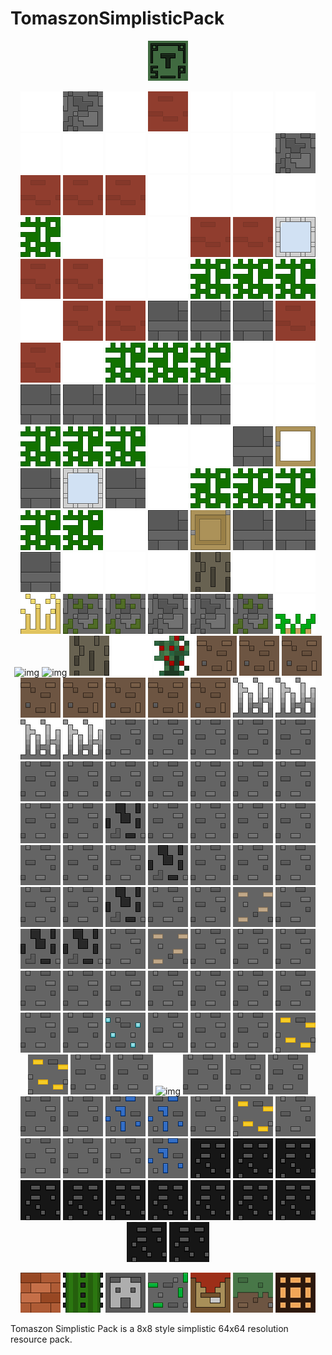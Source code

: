 # TomaszonSimplisticPack
<p align="center">
  <img alt="logo" src="https://github.com/Tomaszon/TomaszonSimplisticPack/blob/master/Tomaszon%20Simplistic%20Pack/pack.png"/>
</p>
<p align="center">
  <img alt="img" src="https://github.com/Tomaszon/TomaszonSimplisticPack/blob/master/empty.png"/>
  <img alt="img" src="https://github.com/Tomaszon/TomaszonSimplisticPack/blob/master/Tomaszon%20Simplistic%20Pack/assets/minecraft/textures/block/cobblestone.png"/>
  <img alt="img" src="https://github.com/Tomaszon/TomaszonSimplisticPack/blob/master/empty.png"/>
  <img alt="img" src="https://github.com/Tomaszon/TomaszonSimplisticPack/blob/master/Tomaszon%20Simplistic%20Pack/assets/minecraft/textures/block/red_terracotta.png"/>
  <img alt="img" src="https://github.com/Tomaszon/TomaszonSimplisticPack/blob/master/empty.png"/>
  <img alt="img" src="https://github.com/Tomaszon/TomaszonSimplisticPack/blob/master/empty.png"/>
  <img alt="img" src="https://github.com/Tomaszon/TomaszonSimplisticPack/blob/master/empty.png"/>
  <img alt="img" src="https://github.com/Tomaszon/TomaszonSimplisticPack/blob/master/empty.png"/>
  <img alt="img" src="https://github.com/Tomaszon/TomaszonSimplisticPack/blob/master/empty.png"/>
  <img alt="img" src="https://github.com/Tomaszon/TomaszonSimplisticPack/blob/master/empty.png"/>
  <img alt="img" src="https://github.com/Tomaszon/TomaszonSimplisticPack/blob/master/empty.png"/>
  <img alt="img" src="https://github.com/Tomaszon/TomaszonSimplisticPack/blob/master/empty.png"/>
  
  <img alt="img" src="https://github.com/Tomaszon/TomaszonSimplisticPack/blob/master/empty.png"/>
  <img alt="img" src="https://github.com/Tomaszon/TomaszonSimplisticPack/blob/master/Tomaszon%20Simplistic%20Pack/assets/minecraft/textures/block/cobblestone.png"/>
  <img alt="img" src="https://github.com/Tomaszon/TomaszonSimplisticPack/blob/master/Tomaszon%20Simplistic%20Pack/assets/minecraft/textures/block/red_terracotta.png"/>
  <img alt="img" src="https://github.com/Tomaszon/TomaszonSimplisticPack/blob/master/Tomaszon%20Simplistic%20Pack/assets/minecraft/textures/block/red_terracotta.png"/>
  <img alt="img" src="https://github.com/Tomaszon/TomaszonSimplisticPack/blob/master/Tomaszon%20Simplistic%20Pack/assets/minecraft/textures/block/red_terracotta.png"/>
  <img alt="img" src="https://github.com/Tomaszon/TomaszonSimplisticPack/blob/master/empty.png"/>
  <img alt="img" src="https://github.com/Tomaszon/TomaszonSimplisticPack/blob/master/empty.png"/>
  <img alt="img" src="https://github.com/Tomaszon/TomaszonSimplisticPack/blob/master/empty.png"/>
  <img alt="img" src="https://github.com/Tomaszon/TomaszonSimplisticPack/blob/master/empty.png"/>
  <img alt="img" src="https://github.com/Tomaszon/TomaszonSimplisticPack/blob/master/oak_leaves_colored.png"/>
  <img alt="img" src="https://github.com/Tomaszon/TomaszonSimplisticPack/blob/master/empty.png"/>
  <img alt="img" src="https://github.com/Tomaszon/TomaszonSimplisticPack/blob/master/empty.png"/>

  <img alt="img" src="https://github.com/Tomaszon/TomaszonSimplisticPack/blob/master/empty.png"/>
  <img alt="img" src="https://github.com/Tomaszon/TomaszonSimplisticPack/blob/master/Tomaszon%20Simplistic%20Pack/assets/minecraft/textures/block/red_terracotta.png"/>
  <img alt="img" src="https://github.com/Tomaszon/TomaszonSimplisticPack/blob/master/Tomaszon%20Simplistic%20Pack/assets/minecraft/textures/block/red_terracotta.png"/>
  <img alt="img" src="https://github.com/Tomaszon/TomaszonSimplisticPack/blob/master/Tomaszon%20Simplistic%20Pack/assets/minecraft/textures/block/light_blue_stained_glass.png"/>
  <img alt="img" src="https://github.com/Tomaszon/TomaszonSimplisticPack/blob/master/Tomaszon%20Simplistic%20Pack/assets/minecraft/textures/block/red_terracotta.png"/>
  <img alt="img" src="https://github.com/Tomaszon/TomaszonSimplisticPack/blob/master/Tomaszon%20Simplistic%20Pack/assets/minecraft/textures/block/red_terracotta.png"/>
  <img alt="img" src="https://github.com/Tomaszon/TomaszonSimplisticPack/blob/master/empty.png"/>
  <img alt="img" src="https://github.com/Tomaszon/TomaszonSimplisticPack/blob/master/empty.png"/>
  <img alt="img" src="https://github.com/Tomaszon/TomaszonSimplisticPack/blob/master/oak_leaves_colored.png"/>
  <img alt="img" src="https://github.com/Tomaszon/TomaszonSimplisticPack/blob/master/oak_leaves_colored.png"/>
  <img alt="img" src="https://github.com/Tomaszon/TomaszonSimplisticPack/blob/master/oak_leaves_colored.png"/>
  <img alt="img" src="https://github.com/Tomaszon/TomaszonSimplisticPack/blob/master/empty.png"/>

  <img alt="img" src="https://github.com/Tomaszon/TomaszonSimplisticPack/blob/master/Tomaszon%20Simplistic%20Pack/assets/minecraft/textures/block/red_terracotta.png"/>
  <img alt="img" src="https://github.com/Tomaszon/TomaszonSimplisticPack/blob/master/Tomaszon%20Simplistic%20Pack/assets/minecraft/textures/block/red_terracotta.png"/>
  <img alt="img" src="https://github.com/Tomaszon/TomaszonSimplisticPack/blob/master/Tomaszon%20Simplistic%20Pack/assets/minecraft/textures/block/stone_bricks.png"/>
  <img alt="img" src="https://github.com/Tomaszon/TomaszonSimplisticPack/blob/master/Tomaszon%20Simplistic%20Pack/assets/minecraft/textures/block/stone_bricks.png"/>
  <img alt="img" src="https://github.com/Tomaszon/TomaszonSimplisticPack/blob/master/Tomaszon%20Simplistic%20Pack/assets/minecraft/textures/block/stone_bricks.png"/>
  <img alt="img" src="https://github.com/Tomaszon/TomaszonSimplisticPack/blob/master/Tomaszon%20Simplistic%20Pack/assets/minecraft/textures/block/red_terracotta.png"/>
  <img alt="img" src="https://github.com/Tomaszon/TomaszonSimplisticPack/blob/master/Tomaszon%20Simplistic%20Pack/assets/minecraft/textures/block/red_terracotta.png"/>
  <img alt="img" src="https://github.com/Tomaszon/TomaszonSimplisticPack/blob/master/empty.png"/>
  <img alt="img" src="https://github.com/Tomaszon/TomaszonSimplisticPack/blob/master/oak_leaves_colored.png"/>
  <img alt="img" src="https://github.com/Tomaszon/TomaszonSimplisticPack/blob/master/oak_leaves_colored.png"/>
  <img alt="img" src="https://github.com/Tomaszon/TomaszonSimplisticPack/blob/master/oak_leaves_colored.png"/>
  <img alt="img" src="https://github.com/Tomaszon/TomaszonSimplisticPack/blob/master/empty.png"/>

  <img alt="img" src="https://github.com/Tomaszon/TomaszonSimplisticPack/blob/master/empty.png"/>
  <img alt="img" src="https://github.com/Tomaszon/TomaszonSimplisticPack/blob/master/Tomaszon%20Simplistic%20Pack/assets/minecraft/textures/block/stone_bricks.png"/>
  <img alt="img" src="https://github.com/Tomaszon/TomaszonSimplisticPack/blob/master/Tomaszon%20Simplistic%20Pack/assets/minecraft/textures/block/stone_bricks.png"/>
  <img alt="img" src="https://github.com/Tomaszon/TomaszonSimplisticPack/blob/master/Tomaszon%20Simplistic%20Pack/assets/minecraft/textures/block/stone_bricks.png"/>
  <img alt="img" src="https://github.com/Tomaszon/TomaszonSimplisticPack/blob/master/Tomaszon%20Simplistic%20Pack/assets/minecraft/textures/block/stone_bricks.png"/>
  <img alt="img" src="https://github.com/Tomaszon/TomaszonSimplisticPack/blob/master/Tomaszon%20Simplistic%20Pack/assets/minecraft/textures/block/stone_bricks.png"/>
  <img alt="img" src="https://github.com/Tomaszon/TomaszonSimplisticPack/blob/master/empty.png"/>
  <img alt="img" src="https://github.com/Tomaszon/TomaszonSimplisticPack/blob/master/empty.png"/>
  <img alt="img" src="https://github.com/Tomaszon/TomaszonSimplisticPack/blob/master/oak_leaves_colored.png"/>
  <img alt="img" src="https://github.com/Tomaszon/TomaszonSimplisticPack/blob/master/oak_leaves_colored.png"/>
  <img alt="img" src="https://github.com/Tomaszon/TomaszonSimplisticPack/blob/master/oak_leaves_colored.png"/>
  <img alt="img" src="https://github.com/Tomaszon/TomaszonSimplisticPack/blob/master/empty.png"/>

  <img alt="img" src="https://github.com/Tomaszon/TomaszonSimplisticPack/blob/master/empty.png"/>
  <img alt="img" src="https://github.com/Tomaszon/TomaszonSimplisticPack/blob/master/Tomaszon%20Simplistic%20Pack/assets/minecraft/textures/block/stone_bricks.png"/>
  <img alt="img" src="https://github.com/Tomaszon/TomaszonSimplisticPack/blob/master/Tomaszon%20Simplistic%20Pack/assets/minecraft/textures/block/oak_door_top.png"/>
  <img alt="img" src="https://github.com/Tomaszon/TomaszonSimplisticPack/blob/master/Tomaszon%20Simplistic%20Pack/assets/minecraft/textures/block/stone_bricks.png"/>
  <img alt="img" src="https://github.com/Tomaszon/TomaszonSimplisticPack/blob/master/Tomaszon%20Simplistic%20Pack/assets/minecraft/textures/block/light_blue_stained_glass.png"/>
  <img alt="img" src="https://github.com/Tomaszon/TomaszonSimplisticPack/blob/master/Tomaszon%20Simplistic%20Pack/assets/minecraft/textures/block/stone_bricks.png"/>
  <img alt="img" src="https://github.com/Tomaszon/TomaszonSimplisticPack/blob/master/empty.png"/>
  <img alt="img" src="https://github.com/Tomaszon/TomaszonSimplisticPack/blob/master/oak_leaves_colored.png"/>
  <img alt="img" src="https://github.com/Tomaszon/TomaszonSimplisticPack/blob/master/oak_leaves_colored.png"/>
  <img alt="img" src="https://github.com/Tomaszon/TomaszonSimplisticPack/blob/master/oak_leaves_colored.png"/>
  <img alt="img" src="https://github.com/Tomaszon/TomaszonSimplisticPack/blob/master/oak_leaves_colored.png"/>
  <img alt="img" src="https://github.com/Tomaszon/TomaszonSimplisticPack/blob/master/oak_leaves_colored.png"/>

  <img alt="img" src="https://github.com/Tomaszon/TomaszonSimplisticPack/blob/master/empty.png"/>
  <img alt="img" src="https://github.com/Tomaszon/TomaszonSimplisticPack/blob/master/Tomaszon%20Simplistic%20Pack/assets/minecraft/textures/block/stone_bricks.png"/>
  <img alt="img" src="https://github.com/Tomaszon/TomaszonSimplisticPack/blob/master/Tomaszon%20Simplistic%20Pack/assets/minecraft/textures/block/oak_door_bottom.png"/>
  <img alt="img" src="https://github.com/Tomaszon/TomaszonSimplisticPack/blob/master/Tomaszon%20Simplistic%20Pack/assets/minecraft/textures/block/stone_bricks.png"/>
  <img alt="img" src="https://github.com/Tomaszon/TomaszonSimplisticPack/blob/master/Tomaszon%20Simplistic%20Pack/assets/minecraft/textures/block/stone_bricks.png"/>
  <img alt="img" src="https://github.com/Tomaszon/TomaszonSimplisticPack/blob/master/Tomaszon%20Simplistic%20Pack/assets/minecraft/textures/block/stone_bricks.png"/>
  <img alt="img" src="https://github.com/Tomaszon/TomaszonSimplisticPack/blob/master/empty.png"/>
  <img alt="img" src="https://github.com/Tomaszon/TomaszonSimplisticPack/blob/master/empty.png"/>
  <img alt="img" src="https://github.com/Tomaszon/TomaszonSimplisticPack/blob/master/empty.png"/>
  <img alt="img" src="https://github.com/Tomaszon/TomaszonSimplisticPack/blob/master/Tomaszon%20Simplistic%20Pack/assets/minecraft/textures/block/oak_log.png"/>
  <img alt="img" src="https://github.com/Tomaszon/TomaszonSimplisticPack/blob/master/empty.png"/>
  <img alt="img" src="https://github.com/Tomaszon/TomaszonSimplisticPack/blob/master/empty.png"/>

  <img alt="img" src="https://github.com/Tomaszon/TomaszonSimplisticPack/blob/master/Tomaszon%20Simplistic%20Pack/assets/minecraft/textures/block/wheat_stage7.png"/>
  <img alt="img" src="https://github.com/Tomaszon/TomaszonSimplisticPack/blob/master/Tomaszon%20Simplistic%20Pack/assets/minecraft/textures/block/mossy_cobblestone.png"/>
  <img alt="img" src="https://github.com/Tomaszon/TomaszonSimplisticPack/blob/master/Tomaszon%20Simplistic%20Pack/assets/minecraft/textures/block/mossy_cobblestone.png"/>
  <img alt="img" src="https://github.com/Tomaszon/TomaszonSimplisticPack/blob/master/Tomaszon%20Simplistic%20Pack/assets/minecraft/textures/block/cobblestone.png"/>
  <img alt="img" src="https://github.com/Tomaszon/TomaszonSimplisticPack/blob/master/Tomaszon%20Simplistic%20Pack/assets/minecraft/textures/block/cobblestone.png"/>
  <img alt="img" src="https://github.com/Tomaszon/TomaszonSimplisticPack/blob/master/Tomaszon%20Simplistic%20Pack/assets/minecraft/textures/block/mossy_cobblestone.png"/>
  <img alt="img" src="https://github.com/Tomaszon/TomaszonSimplisticPack/blob/master/Tomaszon%20Simplistic%20Pack/assets/minecraft/textures/block/potatoes_stage3.png"/>
  <img alt="img" src="https://github.com/Tomaszon/TomaszonSimplisticPack/blob/master/Tomaszon%20Simplistic%20Pack/assets/minecraft/textures/block/carrot_stage3.png"/>
  <img alt="img" src="https://github.com/Tomaszon/TomaszonSimplisticPack/blob/master/Tomaszon%20Simplistic%20Pack/assets/minecraft/textures/block/"/>
  <img alt="img" src="https://github.com/Tomaszon/TomaszonSimplisticPack/blob/master/Tomaszon%20Simplistic%20Pack/assets/minecraft/textures/block/oak_log.png"/>
  <img alt="img" src="https://github.com/Tomaszon/TomaszonSimplisticPack/blob/master/empty.png"/>
  <img alt="img" src="https://github.com/Tomaszon/TomaszonSimplisticPack/blob/master/Tomaszon%20Simplistic%20Pack/assets/minecraft/textures/block/sweet_berry_bush_stage3.png"/>

  <img alt="img" src="https://github.com/Tomaszon/TomaszonSimplisticPack/blob/master/Tomaszon%20Simplistic%20Pack/assets/minecraft/textures/block/dirt.png"/>
  <img alt="img" src="https://github.com/Tomaszon/TomaszonSimplisticPack/blob/master/Tomaszon%20Simplistic%20Pack/assets/minecraft/textures/block/dirt.png"/>
  <img alt="img" src="https://github.com/Tomaszon/TomaszonSimplisticPack/blob/master/Tomaszon%20Simplistic%20Pack/assets/minecraft/textures/block/dirt.png"/>
  <img alt="img" src="https://github.com/Tomaszon/TomaszonSimplisticPack/blob/master/Tomaszon%20Simplistic%20Pack/assets/minecraft/textures/block/dirt.png"/>
  <img alt="img" src="https://github.com/Tomaszon/TomaszonSimplisticPack/blob/master/Tomaszon%20Simplistic%20Pack/assets/minecraft/textures/block/dirt.png"/>
  <img alt="img" src="https://github.com/Tomaszon/TomaszonSimplisticPack/blob/master/Tomaszon%20Simplistic%20Pack/assets/minecraft/textures/block/dirt.png"/>
  <img alt="img" src="https://github.com/Tomaszon/TomaszonSimplisticPack/blob/master/Tomaszon%20Simplistic%20Pack/assets/minecraft/textures/block/dirt.png"/>
  <img alt="img" src="https://github.com/Tomaszon/TomaszonSimplisticPack/blob/master/Tomaszon%20Simplistic%20Pack/assets/minecraft/textures/block/dirt.png"/>
  <img alt="img" src="https://github.com/Tomaszon/TomaszonSimplisticPack/blob/master/Tomaszon%20Simplistic%20Pack/assets/minecraft/textures/block/grass.png"/>
  <img alt="img" src="https://github.com/Tomaszon/TomaszonSimplisticPack/blob/master/Tomaszon%20Simplistic%20Pack/assets/minecraft/textures/block/grass.png"/>
  <img alt="img" src="https://github.com/Tomaszon/TomaszonSimplisticPack/blob/master/Tomaszon%20Simplistic%20Pack/assets/minecraft/textures/block/grass.png"/>
  <img alt="img" src="https://github.com/Tomaszon/TomaszonSimplisticPack/blob/master/Tomaszon%20Simplistic%20Pack/assets/minecraft/textures/block/grass.png"/>

  <img alt="img" src="https://github.com/Tomaszon/TomaszonSimplisticPack/blob/master/Tomaszon%20Simplistic%20Pack/assets/minecraft/textures/block/stone.png"/>
  <img alt="img" src="https://github.com/Tomaszon/TomaszonSimplisticPack/blob/master/Tomaszon%20Simplistic%20Pack/assets/minecraft/textures/block/stone.png"/>
  <img alt="img" src="https://github.com/Tomaszon/TomaszonSimplisticPack/blob/master/Tomaszon%20Simplistic%20Pack/assets/minecraft/textures/block/stone.png"/>
  <img alt="img" src="https://github.com/Tomaszon/TomaszonSimplisticPack/blob/master/Tomaszon%20Simplistic%20Pack/assets/minecraft/textures/block/stone.png"/>
  <img alt="img" src="https://github.com/Tomaszon/TomaszonSimplisticPack/blob/master/Tomaszon%20Simplistic%20Pack/assets/minecraft/textures/block/stone.png"/>
  <img alt="img" src="https://github.com/Tomaszon/TomaszonSimplisticPack/blob/master/Tomaszon%20Simplistic%20Pack/assets/minecraft/textures/block/stone.png"/>
  <img alt="img" src="https://github.com/Tomaszon/TomaszonSimplisticPack/blob/master/Tomaszon%20Simplistic%20Pack/assets/minecraft/textures/block/stone.png"/>
  <img alt="img" src="https://github.com/Tomaszon/TomaszonSimplisticPack/blob/master/Tomaszon%20Simplistic%20Pack/assets/minecraft/textures/block/stone.png"/>
  <img alt="img" src="https://github.com/Tomaszon/TomaszonSimplisticPack/blob/master/Tomaszon%20Simplistic%20Pack/assets/minecraft/textures/block/stone.png"/>
  <img alt="img" src="https://github.com/Tomaszon/TomaszonSimplisticPack/blob/master/Tomaszon%20Simplistic%20Pack/assets/minecraft/textures/block/stone.png"/>
  <img alt="img" src="https://github.com/Tomaszon/TomaszonSimplisticPack/blob/master/Tomaszon%20Simplistic%20Pack/assets/minecraft/textures/block/stone.png"/>
  <img alt="img" src="https://github.com/Tomaszon/TomaszonSimplisticPack/blob/master/Tomaszon%20Simplistic%20Pack/assets/minecraft/textures/block/stone.png"/>

  <img alt="img" src="https://github.com/Tomaszon/TomaszonSimplisticPack/blob/master/Tomaszon%20Simplistic%20Pack/assets/minecraft/textures/block/stone.png"/>
  <img alt="img" src="https://github.com/Tomaszon/TomaszonSimplisticPack/blob/master/Tomaszon%20Simplistic%20Pack/assets/minecraft/textures/block/stone.png"/>
  <img alt="img" src="https://github.com/Tomaszon/TomaszonSimplisticPack/blob/master/Tomaszon%20Simplistic%20Pack/assets/minecraft/textures/block/coal_ore.png"/>
  <img alt="img" src="https://github.com/Tomaszon/TomaszonSimplisticPack/blob/master/Tomaszon%20Simplistic%20Pack/assets/minecraft/textures/block/stone.png"/>
  <img alt="img" src="https://github.com/Tomaszon/TomaszonSimplisticPack/blob/master/Tomaszon%20Simplistic%20Pack/assets/minecraft/textures/block/stone.png"/>
  <img alt="img" src="https://github.com/Tomaszon/TomaszonSimplisticPack/blob/master/Tomaszon%20Simplistic%20Pack/assets/minecraft/textures/block/stone.png"/>
  <img alt="img" src="https://github.com/Tomaszon/TomaszonSimplisticPack/blob/master/Tomaszon%20Simplistic%20Pack/assets/minecraft/textures/block/stone.png"/>
  <img alt="img" src="https://github.com/Tomaszon/TomaszonSimplisticPack/blob/master/Tomaszon%20Simplistic%20Pack/assets/minecraft/textures/block/stone.png"/>
  <img alt="img" src="https://github.com/Tomaszon/TomaszonSimplisticPack/blob/master/Tomaszon%20Simplistic%20Pack/assets/minecraft/textures/block/stone.png"/>
  <img alt="img" src="https://github.com/Tomaszon/TomaszonSimplisticPack/blob/master/Tomaszon%20Simplistic%20Pack/assets/minecraft/textures/block/stone.png"/>
  <img alt="img" src="https://github.com/Tomaszon/TomaszonSimplisticPack/blob/master/Tomaszon%20Simplistic%20Pack/assets/minecraft/textures/block/coal_ore.png"/>
  <img alt="img" src="https://github.com/Tomaszon/TomaszonSimplisticPack/blob/master/Tomaszon%20Simplistic%20Pack/assets/minecraft/textures/block/stone.png"/>

  <img alt="img" src="https://github.com/Tomaszon/TomaszonSimplisticPack/blob/master/Tomaszon%20Simplistic%20Pack/assets/minecraft/textures/block/stone.png"/>
  <img alt="img" src="https://github.com/Tomaszon/TomaszonSimplisticPack/blob/master/Tomaszon%20Simplistic%20Pack/assets/minecraft/textures/block/stone.png"/>
  <img alt="img" src="https://github.com/Tomaszon/TomaszonSimplisticPack/blob/master/Tomaszon%20Simplistic%20Pack/assets/minecraft/textures/block/stone.png"/>
  <img alt="img" src="https://github.com/Tomaszon/TomaszonSimplisticPack/blob/master/Tomaszon%20Simplistic%20Pack/assets/minecraft/textures/block/stone.png"/>
  <img alt="img" src="https://github.com/Tomaszon/TomaszonSimplisticPack/blob/master/Tomaszon%20Simplistic%20Pack/assets/minecraft/textures/block/coal_ore.png"/>
  <img alt="img" src="https://github.com/Tomaszon/TomaszonSimplisticPack/blob/master/Tomaszon%20Simplistic%20Pack/assets/minecraft/textures/block/stone.png"/>
  <img alt="img" src="https://github.com/Tomaszon/TomaszonSimplisticPack/blob/master/Tomaszon%20Simplistic%20Pack/assets/minecraft/textures/block/stone.png"/>
  <img alt="img" src="https://github.com/Tomaszon/TomaszonSimplisticPack/blob/master/Tomaszon%20Simplistic%20Pack/assets/minecraft/textures/block/iron_ore.png"/>
  <img alt="img" src="https://github.com/Tomaszon/TomaszonSimplisticPack/blob/master/Tomaszon%20Simplistic%20Pack/assets/minecraft/textures/block/stone.png"/>
  <img alt="img" src="https://github.com/Tomaszon/TomaszonSimplisticPack/blob/master/Tomaszon%20Simplistic%20Pack/assets/minecraft/textures/block/coal_ore.png"/>
  <img alt="img" src="https://github.com/Tomaszon/TomaszonSimplisticPack/blob/master/Tomaszon%20Simplistic%20Pack/assets/minecraft/textures/block/coal_ore.png"/>
  <img alt="img" src="https://github.com/Tomaszon/TomaszonSimplisticPack/blob/master/Tomaszon%20Simplistic%20Pack/assets/minecraft/textures/block/stone.png"/>

  <img alt="img" src="https://github.com/Tomaszon/TomaszonSimplisticPack/blob/master/Tomaszon%20Simplistic%20Pack/assets/minecraft/textures/block/iron_ore.png"/>
  <img alt="img" src="https://github.com/Tomaszon/TomaszonSimplisticPack/blob/master/Tomaszon%20Simplistic%20Pack/assets/minecraft/textures/block/stone.png"/>
  <img alt="img" src="https://github.com/Tomaszon/TomaszonSimplisticPack/blob/master/Tomaszon%20Simplistic%20Pack/assets/minecraft/textures/block/stone.png"/>
  <img alt="img" src="https://github.com/Tomaszon/TomaszonSimplisticPack/blob/master/Tomaszon%20Simplistic%20Pack/assets/minecraft/textures/block/stone.png"/>
  <img alt="img" src="https://github.com/Tomaszon/TomaszonSimplisticPack/blob/master/Tomaszon%20Simplistic%20Pack/assets/minecraft/textures/block/stone.png"/>
  <img alt="img" src="https://github.com/Tomaszon/TomaszonSimplisticPack/blob/master/Tomaszon%20Simplistic%20Pack/assets/minecraft/textures/block/stone.png"/>
  <img alt="img" src="https://github.com/Tomaszon/TomaszonSimplisticPack/blob/master/Tomaszon%20Simplistic%20Pack/assets/minecraft/textures/block/stone.png"/>
  <img alt="img" src="https://github.com/Tomaszon/TomaszonSimplisticPack/blob/master/Tomaszon%20Simplistic%20Pack/assets/minecraft/textures/block/stone.png"/>
  <img alt="img" src="https://github.com/Tomaszon/TomaszonSimplisticPack/blob/master/Tomaszon%20Simplistic%20Pack/assets/minecraft/textures/block/stone.png"/>
  <img alt="img" src="https://github.com/Tomaszon/TomaszonSimplisticPack/blob/master/Tomaszon%20Simplistic%20Pack/assets/minecraft/textures/block/stone.png"/>
  <img alt="img" src="https://github.com/Tomaszon/TomaszonSimplisticPack/blob/master/Tomaszon%20Simplistic%20Pack/assets/minecraft/textures/block/stone.png"/>
  <img alt="img" src="https://github.com/Tomaszon/TomaszonSimplisticPack/blob/master/Tomaszon%20Simplistic%20Pack/assets/minecraft/textures/block/stone.png"/>

  <img alt="img" src="https://github.com/Tomaszon/TomaszonSimplisticPack/blob/master/Tomaszon%20Simplistic%20Pack/assets/minecraft/textures/block/stone.png"/>
  <img alt="img" src="https://github.com/Tomaszon/TomaszonSimplisticPack/blob/master/Tomaszon%20Simplistic%20Pack/assets/minecraft/textures/block/diamond_ore.png"/>
  <img alt="img" src="https://github.com/Tomaszon/TomaszonSimplisticPack/blob/master/Tomaszon%20Simplistic%20Pack/assets/minecraft/textures/block/stone.png"/>
  <img alt="img" src="https://github.com/Tomaszon/TomaszonSimplisticPack/blob/master/Tomaszon%20Simplistic%20Pack/assets/minecraft/textures/block/stone.png"/>
  <img alt="img" src="https://github.com/Tomaszon/TomaszonSimplisticPack/blob/master/Tomaszon%20Simplistic%20Pack/assets/minecraft/textures/block/stone.png"/>
  <img alt="img" src="https://github.com/Tomaszon/TomaszonSimplisticPack/blob/master/Tomaszon%20Simplistic%20Pack/assets/minecraft/textures/block/gold_ore.png"/>
  <img alt="img" src="https://github.com/Tomaszon/TomaszonSimplisticPack/blob/master/Tomaszon%20Simplistic%20Pack/assets/minecraft/textures/block/gold_ore.png"/>
  <img alt="img" src="https://github.com/Tomaszon/TomaszonSimplisticPack/blob/master/Tomaszon%20Simplistic%20Pack/assets/minecraft/textures/block/stone.png"/>
  <img alt="img" src="https://github.com/Tomaszon/TomaszonSimplisticPack/blob/master/Tomaszon%20Simplistic%20Pack/assets/minecraft/textures/block/stone.png"/>
  <img alt="img" src="https://github.com/Tomaszon/TomaszonSimplisticPack/blob/master/Tomaszon%20Simplistic%20Pack/assets/minecraft/textures/block/ireon_ore.png"/>
  <img alt="img" src="https://github.com/Tomaszon/TomaszonSimplisticPack/blob/master/Tomaszon%20Simplistic%20Pack/assets/minecraft/textures/block/stone.png"/>
  <img alt="img" src="https://github.com/Tomaszon/TomaszonSimplisticPack/blob/master/Tomaszon%20Simplistic%20Pack/assets/minecraft/textures/block/stone.png"/>

  <img alt="img" src="https://github.com/Tomaszon/TomaszonSimplisticPack/blob/master/Tomaszon%20Simplistic%20Pack/assets/minecraft/textures/block/stone.png"/>
  <img alt="img" src="https://github.com/Tomaszon/TomaszonSimplisticPack/blob/master/Tomaszon%20Simplistic%20Pack/assets/minecraft/textures/block/stone.png"/>
  <img alt="img" src="https://github.com/Tomaszon/TomaszonSimplisticPack/blob/master/Tomaszon%20Simplistic%20Pack/assets/minecraft/textures/block/stone.png"/>
  <img alt="img" src="https://github.com/Tomaszon/TomaszonSimplisticPack/blob/master/Tomaszon%20Simplistic%20Pack/assets/minecraft/textures/block/lapis_ore.png"/>
  <img alt="img" src="https://github.com/Tomaszon/TomaszonSimplisticPack/blob/master/Tomaszon%20Simplistic%20Pack/assets/minecraft/textures/block/lapis_ore.png"/>
  <img alt="img" src="https://github.com/Tomaszon/TomaszonSimplisticPack/blob/master/Tomaszon%20Simplistic%20Pack/assets/minecraft/textures/block/stone.png"/>
  <img alt="img" src="https://github.com/Tomaszon/TomaszonSimplisticPack/blob/master/Tomaszon%20Simplistic%20Pack/assets/minecraft/textures/block/gold_ore.png"/>
  <img alt="img" src="https://github.com/Tomaszon/TomaszonSimplisticPack/blob/master/Tomaszon%20Simplistic%20Pack/assets/minecraft/textures/block/stone.png"/>
  <img alt="img" src="https://github.com/Tomaszon/TomaszonSimplisticPack/blob/master/Tomaszon%20Simplistic%20Pack/assets/minecraft/textures/block/stone.png"/>
  <img alt="img" src="https://github.com/Tomaszon/TomaszonSimplisticPack/blob/master/Tomaszon%20Simplistic%20Pack/assets/minecraft/textures/block/stone.png"/>
  <img alt="img" src="https://github.com/Tomaszon/TomaszonSimplisticPack/blob/master/Tomaszon%20Simplistic%20Pack/assets/minecraft/textures/block/stone.png"/>
  <img alt="img" src="https://github.com/Tomaszon/TomaszonSimplisticPack/blob/master/Tomaszon%20Simplistic%20Pack/assets/minecraft/textures/block/lapis_ore.png"/>

  <img alt="img" src="https://github.com/Tomaszon/TomaszonSimplisticPack/blob/master/Tomaszon%20Simplistic%20Pack/assets/minecraft/textures/block/bedrock.png"/>
  <img alt="img" src="https://github.com/Tomaszon/TomaszonSimplisticPack/blob/master/Tomaszon%20Simplistic%20Pack/assets/minecraft/textures/block/bedrock.png"/>
  <img alt="img" src="https://github.com/Tomaszon/TomaszonSimplisticPack/blob/master/Tomaszon%20Simplistic%20Pack/assets/minecraft/textures/block/bedrock.png"/>
  <img alt="img" src="https://github.com/Tomaszon/TomaszonSimplisticPack/blob/master/Tomaszon%20Simplistic%20Pack/assets/minecraft/textures/block/bedrock.png"/>
  <img alt="img" src="https://github.com/Tomaszon/TomaszonSimplisticPack/blob/master/Tomaszon%20Simplistic%20Pack/assets/minecraft/textures/block/bedrock.png"/>
  <img alt="img" src="https://github.com/Tomaszon/TomaszonSimplisticPack/blob/master/Tomaszon%20Simplistic%20Pack/assets/minecraft/textures/block/bedrock.png"/>
  <img alt="img" src="https://github.com/Tomaszon/TomaszonSimplisticPack/blob/master/Tomaszon%20Simplistic%20Pack/assets/minecraft/textures/block/bedrock.png"/>
  <img alt="img" src="https://github.com/Tomaszon/TomaszonSimplisticPack/blob/master/Tomaszon%20Simplistic%20Pack/assets/minecraft/textures/block/bedrock.png"/>
  <img alt="img" src="https://github.com/Tomaszon/TomaszonSimplisticPack/blob/master/Tomaszon%20Simplistic%20Pack/assets/minecraft/textures/block/bedrock.png"/>
  <img alt="img" src="https://github.com/Tomaszon/TomaszonSimplisticPack/blob/master/Tomaszon%20Simplistic%20Pack/assets/minecraft/textures/block/bedrock.png"/>
  <img alt="img" src="https://github.com/Tomaszon/TomaszonSimplisticPack/blob/master/Tomaszon%20Simplistic%20Pack/assets/minecraft/textures/block/bedrock.png"/>
  <img alt="img" src="https://github.com/Tomaszon/TomaszonSimplisticPack/blob/master/Tomaszon%20Simplistic%20Pack/assets/minecraft/textures/block/bedrock.png"/>
</p>




<p align="center">
<img alt="img" src="https://github.com/Tomaszon/TomaszonSimplisticPack/blob/master/Tomaszon%20Simplistic%20Pack/assets/minecraft/textures/block/bricks.png"/>
  <img alt="img" src="https://github.com/Tomaszon/TomaszonSimplisticPack/blob/master/Tomaszon%20Simplistic%20Pack/assets/minecraft/textures/block/cactus_side.png"/>
  <img alt="img" src="https://github.com/Tomaszon/TomaszonSimplisticPack/blob/master/Tomaszon%20Simplistic%20Pack/assets/minecraft/textures/block/dispenser_front.png"/>
  <img alt="img" src="https://github.com/Tomaszon/TomaszonSimplisticPack/blob/master/Tomaszon%20Simplistic%20Pack/assets/minecraft/textures/block/emerald_ore.png"/>
  <img alt="img" src="https://github.com/Tomaszon/TomaszonSimplisticPack/blob/master/Tomaszon%20Simplistic%20Pack/assets/minecraft/textures/block/crafting_table_front.png"/>
  <img alt="img" src="https://github.com/Tomaszon/TomaszonSimplisticPack/blob/master/Tomaszon%20Simplistic%20Pack/assets/minecraft/textures/block/grass_block_side.png"/>
  <img alt="img" src="https://github.com/Tomaszon/TomaszonSimplisticPack/blob/master/Tomaszon%20Simplistic%20Pack/assets/minecraft/textures/block/redstone_lamp_on.png"/>
</p>
Tomaszon Simplistic Pack is a 8x8 style simplistic 64x64 resolution resource pack.
